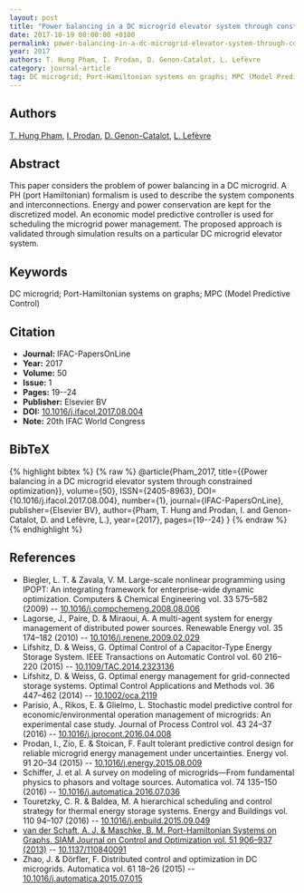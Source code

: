 ```yaml
---
layout: post
title: "Power balancing in a DC microgrid elevator system through constrained optimization"
date: 2017-10-19 00:00:00 +0100
permalink: power-balancing-in-a-dc-microgrid-elevator-system-through-constrained-optimization
year: 2017
authors: T. Hung Pham, I. Prodan, D. Genon-Catalot, L. Lefèvre
category: journal-article
tag: DC microgrid; Port-Hamiltonian systems on graphs; MPC (Model Predictive Control)
---
```

 
## Authors
[T. Hung Pham](authors/thanh-hung-pham), [I. Prodan](authors/ionela-prodan), [D. Genon-Catalot](authors/denis-genon-catalot), [L. Lefèvre](authors/laurent-lefevre)
 
## Abstract
This paper considers the problem of power balancing in a DC microgrid. A PH (port Hamiltonian) formalism is used to describe the system components and interconnections. Energy and power conservation are kept for the discretized model. An economic model predictive controller is used for scheduling the microgrid power management. The proposed approach is validated through simulation results on a particular DC microgrid elevator system.
 
## Keywords
DC microgrid; Port-Hamiltonian systems on graphs; MPC (Model Predictive Control)
 
## Citation
- **Journal:** IFAC-PapersOnLine
- **Year:** 2017
- **Volume:** 50
- **Issue:** 1
- **Pages:** 19--24
- **Publisher:** Elsevier BV
- **DOI:** [10.1016/j.ifacol.2017.08.004](https://doi.org/10.1016/j.ifacol.2017.08.004)
- **Note:** 20th IFAC World Congress
 
## BibTeX
{% highlight bibtex %}
{% raw %}
@article{Pham_2017,
  title={{Power balancing in a DC microgrid elevator system through constrained optimization}},
  volume={50},
  ISSN={2405-8963},
  DOI={10.1016/j.ifacol.2017.08.004},
  number={1},
  journal={IFAC-PapersOnLine},
  publisher={Elsevier BV},
  author={Pham, T. Hung and Prodan, I. and Genon-Catalot, D. and Lefèvre, L.},
  year={2017},
  pages={19--24}
}
{% endraw %}
{% endhighlight %}
 
## References
- Biegler, L. T. & Zavala, V. M. Large-scale nonlinear programming using IPOPT: An integrating framework for enterprise-wide dynamic optimization. Computers &amp; Chemical Engineering vol. 33 575–582 (2009) -- [10.1016/j.compchemeng.2008.08.006](https://doi.org/10.1016/j.compchemeng.2008.08.006)
- Lagorse, J., Paire, D. & Miraoui, A. A multi-agent system for energy management of distributed power sources. Renewable Energy vol. 35 174–182 (2010) -- [10.1016/j.renene.2009.02.029](https://doi.org/10.1016/j.renene.2009.02.029)
- Lifshitz, D. & Weiss, G. Optimal Control of a Capacitor-Type Energy Storage System. IEEE Transactions on Automatic Control vol. 60 216–220 (2015) -- [10.1109/TAC.2014.2323136](https://doi.org/10.1109/TAC.2014.2323136)
- Lifshitz, D. & Weiss, G. Optimal energy management for grid-connected storage systems. Optimal Control Applications and Methods vol. 36 447–462 (2014) -- [10.1002/oca.2119](https://doi.org/10.1002/oca.2119)
- Parisio, A., Rikos, E. & Glielmo, L. Stochastic model predictive control for economic/environmental operation management of microgrids: An experimental case study. Journal of Process Control vol. 43 24–37 (2016) -- [10.1016/j.jprocont.2016.04.008](https://doi.org/10.1016/j.jprocont.2016.04.008)
- Prodan, I., Zio, E. & Stoican, F. Fault tolerant predictive control design for reliable microgrid energy management under uncertainties. Energy vol. 91 20–34 (2015) -- [10.1016/j.energy.2015.08.009](https://doi.org/10.1016/j.energy.2015.08.009)
- Schiffer, J. et al. A survey on modeling of microgrids—From fundamental physics to phasors and voltage sources. Automatica vol. 74 135–150 (2016) -- [10.1016/j.automatica.2016.07.036](https://doi.org/10.1016/j.automatica.2016.07.036)
- Touretzky, C. R. & Baldea, M. A hierarchical scheduling and control strategy for thermal energy storage systems. Energy and Buildings vol. 110 94–107 (2016) -- [10.1016/j.enbuild.2015.09.049](https://doi.org/10.1016/j.enbuild.2015.09.049)
- [van der Schaft, A. J. & Maschke, B. M. Port-Hamiltonian Systems on Graphs. SIAM Journal on Control and Optimization vol. 51 906–937 (2013)](port-hamiltonian-systems-on-graphs) -- [10.1137/110840091](https://doi.org/10.1137/110840091)
- Zhao, J. & Dörfler, F. Distributed control and optimization in DC microgrids. Automatica vol. 61 18–26 (2015) -- [10.1016/j.automatica.2015.07.015](https://doi.org/10.1016/j.automatica.2015.07.015)

